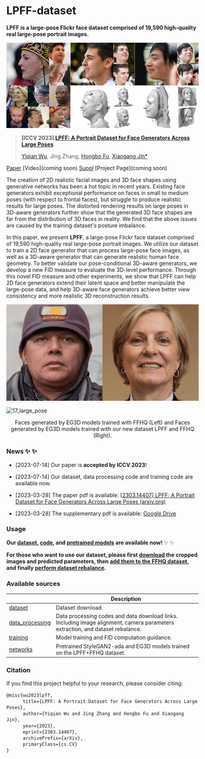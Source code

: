 # LPFF-dataset
**LPFF is a large-pose Flickr face dataset comprised of 19,590 high-quality real large-pose portrait images.**

![teaser1](./images/teaser1.png)



> **[ICCV 2023] [LPFF: A Portrait Dataset for Face Generators Across Large Poses]()**
>
> [Yiqian Wu](https://onethousandwu.com/), Jing Zhang, [Hongbo Fu](http://sweb.cityu.edu.hk/hongbofu/publications.html), [Xiaogang Jin*](http://www.cad.zju.edu.cn/home/jin)

[Paper](https://arxiv.org/abs/2303.14407)              [Video](coming soon)               [Suppl](https://drive.google.com/file/d/1Xktg7oqMMNN9hqGYva3BBTJoux17y2SR/view?usp=sharing)               [Project Page](coming soon)



The creation of 2D realistic facial images and 3D face shapes using generative networks has been a hot topic in recent years. Existing face generators exhibit exceptional performance on faces in small to medium poses (with respect to frontal faces), but struggle to produce realistic results for large poses. The distorted rendering results on large poses in 3D-aware generators further show that the generated 3D face shapes are far from the distribution of 3D faces in reality. We find that the above issues are caused by the training dataset's posture imbalance. 

In this paper, we present **LPFF**, a large-pose Flickr face dataset comprised of 19,590 high-quality real large-pose portrait images. We utilize our dataset to train a 2D face generator that can process large-pose face images, as well as a 3D-aware generator that can generate realistic human face geometry. To better validate our pose-conditional 3D-aware generators, we develop a new FID measure to evaluate the 3D-level performance. Through this novel FID measure and other experiments, we show that LPFF can help 2D face generators extend their latent space and better manipulate the large-pose data, and help 3D-aware face generators achieve better view consistency and more realistic 3D reconstruction results.



![17](./images/17.gif)

![17_large_pose](./images/17_large_pose.gif)

<center>Faces generated by EG3D models trained with FFHQ (Left) and Faces generated by EG3D models trained with our new dataset LPFF and FFHQ (Right).</center>

### News  ✨ ✨ 

- [2023-07-14] Our paper is **accepted by ICCV 2023**!
- [2023-07-14] Our dataset, data processing code and training code are available now.

- [2023-03-28] The paper pdf is available: [[2303.14407\] LPFF: A Portrait Dataset for Face Generators Across Large Poses (arxiv.org)](https://arxiv.org/abs/2303.14407)
- [2023-03-28] The supplementary pdf is available: [Google Drive](https://drive.google.com/file/d/1Xktg7oqMMNN9hqGYva3BBTJoux17y2SR/view?usp=sharing)





### Usage

**Our [dataset](https://github.com/oneThousand1000/LPFF-dataset/tree/main/dataset_download), [code](https://github.com/oneThousand1000/LPFF-dataset/tree/main/data_processing), and [pretrained models](https://github.com/oneThousand1000/LPFF-dataset/tree/main/networks) are available now!** ✨ ✨ 

**For those who want to use our dataset, please first [download](https://github.com/oneThousand1000/LPFF-dataset/tree/main/dataset_download) the cropped images and predicted parameters, then [add them to the FFHQ dataset](https://github.com/oneThousand1000/LPFF-dataset-debug-version/tree/main/data_processing#step2-eg3d-and-stylegan-datasets), and finally [perform dataset rebalance](https://github.com/oneThousand1000/LPFF-dataset/tree/main/data_processing#step-3-data-distribution-analysis-and-dataset-rebalance).**



### Available sources

|                                                              | Description                                                  |
| ------------------------------------------------------------ | ------------------------------------------------------------ |
| [dataset](https://github.com/oneThousand1000/LPFF-dataset/tree/master/dataset_download) | Dataset download.                                            |
| [data_processing](https://github.com/oneThousand1000/LPFF-dataset/tree/master/data_processing) | Data processing codes and data download links. Including image alignment, camera parameters extraction, and dataset rebalance. |
| [training](https://github.com/oneThousand1000/LPFF-dataset/tree/master/training) | Model training and FID computation guidance.                 |
| [networks](https://github.com/oneThousand1000/LPFF-dataset/tree/main/networks) | Pretrained StyleGAN2-ada and EG3D models trained on the LPFF+FFHQ  dataset. |



 

### Citation

If you find this project helpful to your research, please consider citing:

```
@misc{wu2023lpff,
      title={LPFF: A Portrait Dataset for Face Generators Across Large Poses}, 
      author={Yiqian Wu and Jing Zhang and Hongbo Fu and Xiaogang Jin},
      year={2023},
      eprint={2303.14407},
      archivePrefix={arXiv},
      primaryClass={cs.CV}
}
```

